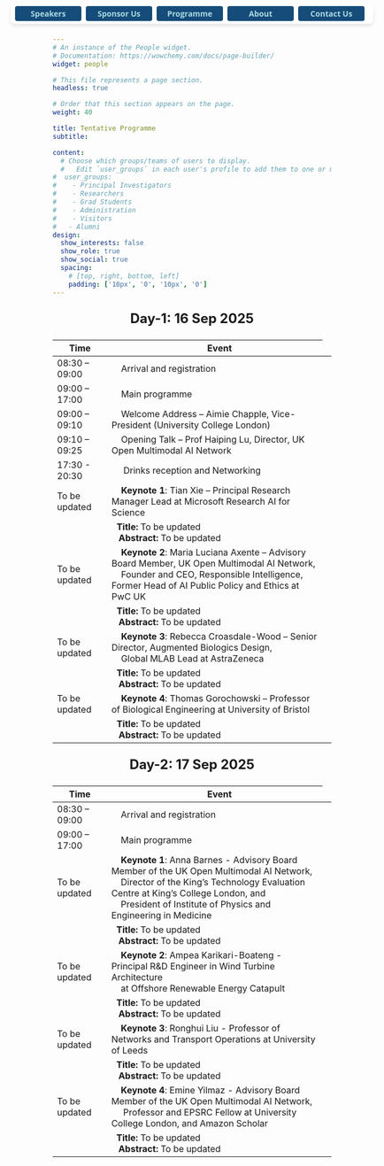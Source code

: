```yaml
---
# An instance of the People widget.
# Documentation: https://wowchemy.com/docs/page-builder/
widget: people

# This file represents a page section.
headless: true

# Order that this section appears on the page.
weight: 40

title: Tentative Programme
subtitle: 

content:
  # Choose which groups/teams of users to display.
  #   Edit `user_groups` in each user's profile to add them to one or more of these groups.
#  user_groups:
#    - Principal Investigators
#    - Researchers
#    - Grad Students
#    - Administration
#    - Visitors
#   - Alumni
design:
  show_interests: false
  show_role: true
  show_social: true
  spacing:
    # [top, right, bottom, left]
    padding: ['10px', '0', '10px', '0']
---
```

<style>
  .sticky-buttons {
    position: fixed;
    top: 6px !important;
    left: 50%;
    transform: translateX(-50%);
    background: rgba(255, 255, 255, 0.9);
    padding: 5px 8px;
    border-radius: 8px;
    box-shadow: 0px 4px 6px rgba(0, 0, 0, 0.1);
    z-index: 9999;

    display: flex;            /* Enable flex layout */
    flex-direction: row;      /* Keep items in a row */
    flex-wrap: nowrap;        /* Prevent wrapping */
    overflow-x: auto;         /* Allow scrolling on very small screens */
    max-width: 100vw;         /* Avoid overflowing viewport width */
  }

  .sticky-buttons button {
    font-family: 'Open Sans', Arial, sans-serif;
    font-size: 14px;
    font-weight: bold;
    padding: 4px 12px;
    border: none;
    border-radius: 4px;
    background-color: #154c79;
    color: #abdbe3;
    cursor: pointer;
    margin-right: 8px;
    flex: 0 0 auto;           /* Prevent flex shrink/grow */
    min-width: 120px;
    white-space: nowrap;     /* Prevent button text from wrapping */
  }
</style>

<div class="sticky-buttons">
  <a href="#speaker" style="text-decoration: none;">
    <button>Speakers</button>
  </a>
  <a href="/call-for-sponsorship/" style="text-decoration: none;">
    <button>Sponsor Us</button>
  </a>
  <a href="#programme" style="text-decoration: none;">
    <button>Programme</button>
  </a>
  <a href="#about" style="text-decoration: none;">
    <button>About</button>
  </a>
  <a href="#contact" style="text-decoration: none;">
    <button>Contact Us</button>
  </a>

</div>

<center>
<p style="font-size: 24px; border: none;font-weight: bold;">Day-1: 16 Sep 2025</p>

| Time                                                                                                                                                                                                          | &nbsp;&nbsp;&nbsp;&nbsp;Event                                                                                                                                                                                                                  |
|---------------------------------------------------------------------------------------------------------------------------------------------------------------------------------------------------------------|------------------------------------------------------------------------------------------------------------------------------------------------------------------------------------------------------------------------------------------------|
| 08:30 – 09:00                                                                                                                                                                                                 | &nbsp;&nbsp;&nbsp;&nbsp;Arrival and registration                                                                                                                                                                                               |
| 09:00 – 17:00                                                                                                                                                                                                 | &nbsp;&nbsp;&nbsp;&nbsp;Main programme                                                                                                                                                                                                         |
| 09:00 – 09:10                                                                                                                                                                                                 | &nbsp;&nbsp;&nbsp;&nbsp;Welcome Address – Aimie Chapple, Vice-President (University College London)                                                                                                                                            |
| 09:10 – 09:25                                                                                                                                                                                                 | &nbsp;&nbsp;&nbsp;&nbsp;Opening Talk – Prof Haiping Lu, Director, UK Open Multimodal AI Network                                                                                                                                                |
| 17:30 - 20:30                                                                                                                                                                                                 | &nbsp;&nbsp;&nbsp;&nbsp; Drinks reception and Networking                                                                                                                                                                                       |
| To be updated                                                                                                                                                                                                 | &nbsp;&nbsp;&nbsp;&nbsp;**Keynote 1**: Tian Xie – Principal Research Manager Lead at Microsoft Research AI for Science                                                                                                                         |
| <td style="word-wrap: break-word; max-width:810px; text-align: justify; padding-left: 1.3em; text-indent: -1.3em;"> &nbsp;&nbsp;&nbsp;&nbsp;**Title:** To be updated <br/> **Abstract:** To be updated  </td> |
| To be updated                                                                                                                                                                                                 | &nbsp;&nbsp;&nbsp;&nbsp;**Keynote 2**: Maria Luciana Axente – Advisory Board Member, UK Open Multimodal AI Network,<br>&nbsp;&nbsp;&nbsp;&nbsp;Founder and CEO, Responsible Intelligence, Former Head of AI Public Policy and Ethics at PwC UK |
| <td style="word-wrap: break-word; max-width:810px; text-align: justify; padding-left: 1.3em; text-indent: -1.3em;"> &nbsp;&nbsp;&nbsp;&nbsp;**Title:** To be updated <br/> **Abstract:** To be updated  </td> |
| To be updated                                                                                                                                                                                                 | &nbsp;&nbsp;&nbsp;&nbsp;**Keynote 3**: Rebecca Croasdale-Wood – Senior Director, Augmented Biologics Design,<br>&nbsp;&nbsp;&nbsp;&nbsp;Global MLAB Lead at AstraZeneca                                                                        |
| <td style="word-wrap: break-word; max-width:810px; text-align: justify; padding-left: 1.3em; text-indent: -1.3em;"> &nbsp;&nbsp;&nbsp;&nbsp;**Title:** To be updated <br/> **Abstract:** To be updated  </td> |
| To be updated                                                                                                                                                                                                 | &nbsp;&nbsp;&nbsp;&nbsp;**Keynote 4**: Thomas Gorochowski – Professor of Biological Engineering at University of Bristol                                                                                                                       |
| <td style="word-wrap: break-word; max-width:810px; text-align: justify; padding-left: 1.3em; text-indent: -1.3em;"> &nbsp;&nbsp;&nbsp;&nbsp;**Title:** To be updated <br/> **Abstract:** To be updated  </td> |

</center>

<center>
<p style="font-size: 24px; border: none;font-weight: bold;">Day-2: 17 Sep 2025</p>


| Time                                                                                                                                                                                                          | &nbsp;&nbsp;&nbsp;&nbsp;Event                                                                                                                                                                                                                                             |
|---------------------------------------------------------------------------------------------------------------------------------------------------------------------------------------------------------------|---------------------------------------------------------------------------------------------------------------------------------------------------------------------------------------------------------------------------------------------------------------------------|
| 08:30 – 09:00                                                                                                                                                                                                 | &nbsp;&nbsp;&nbsp;&nbsp;Arrival and registration                                                                                                                                                                                                                          |
| 09:00 – 17:00                                                                                                                                                                                                 | &nbsp;&nbsp;&nbsp;&nbsp;Main programme                                                                                                                                                                                                                                    |
| To be updated                                                                                                                                                                                                 | &nbsp;&nbsp;&nbsp;&nbsp;**Keynote 1**: Anna Barnes - Advisory Board Member of the UK Open Multimodal AI Network, <br>&nbsp;&nbsp;&nbsp;&nbsp;Director of the King’s Technology Evaluation Centre at King’s College London, and <br>&nbsp;&nbsp;&nbsp;&nbsp;President of Institute of Physics and Engineering in Medicine |
| <td style="word-wrap: break-word; max-width:810px; text-align: justify; padding-left: 1.3em; text-indent: -1.3em;"> &nbsp;&nbsp;&nbsp;&nbsp;**Title:** To be updated <br/> **Abstract:** To be updated  </td> |
| To be updated                                                                                                                                                                                                 | &nbsp;&nbsp;&nbsp;&nbsp;**Keynote 2**: Ampea Karikari-Boateng - Principal R&amp;D Engineer in Wind Turbine Architecture <br>&nbsp;&nbsp;&nbsp;&nbsp;at Offshore Renewable Energy Catapult                            |
| <td style="word-wrap: break-word; max-width:810px; text-align: justify; padding-left: 1.3em; text-indent: -1.3em;"> &nbsp;&nbsp;&nbsp;&nbsp;**Title:** To be updated <br/> **Abstract:** To be updated  </td> |
| To be updated                                                                                                                                                                                                 | &nbsp;&nbsp;&nbsp;&nbsp;**Keynote 3**: Ronghui Liu - Professor of Networks and Transport Operations at University of Leeds                                                                                                  |
| <td style="word-wrap: break-word; max-width:810px; text-align: justify; padding-left: 1.3em; text-indent: -1.3em;"> &nbsp;&nbsp;&nbsp;&nbsp;**Title:** To be updated <br/> **Abstract:** To be updated  </td> |
| To be updated                                                                                                                                                                                                 | &nbsp;&nbsp;&nbsp;&nbsp;**Keynote 4**: Emine Yilmaz - Advisory Board Member of the UK Open Multimodal AI Network,<br>&nbsp;&nbsp;&nbsp;&nbsp; Professor and EPSRC Fellow at University College London, and Amazon Scholar                                                                                                                                                |
| <td style="word-wrap: break-word; max-width:810px; text-align: justify; padding-left: 1.3em; text-indent: -1.3em;"> &nbsp;&nbsp;&nbsp;&nbsp;**Title:** To be updated <br/> **Abstract:** To be updated  </td> |





</center>

